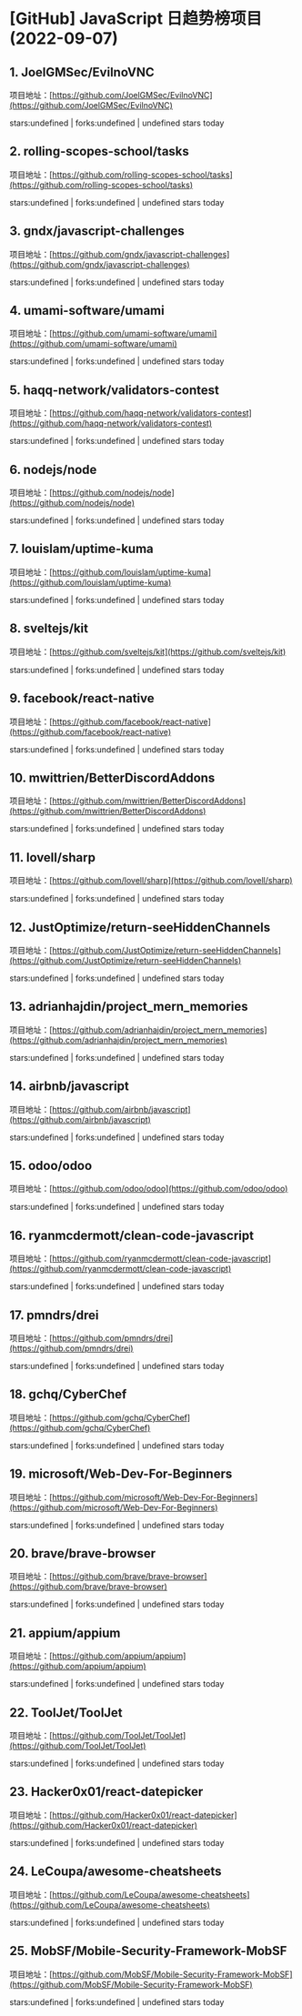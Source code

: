 # [GitHub] JavaScript 日趋势榜项目(2022-09-07)

## 1. JoelGMSec/EvilnoVNC 

项目地址：[https://github.com/JoelGMSec/EvilnoVNC](https://github.com/JoelGMSec/EvilnoVNC)

stars:undefined | forks:undefined | undefined stars today 



## 2. rolling-scopes-school/tasks 

项目地址：[https://github.com/rolling-scopes-school/tasks](https://github.com/rolling-scopes-school/tasks)

stars:undefined | forks:undefined | undefined stars today 



## 3. gndx/javascript-challenges 

项目地址：[https://github.com/gndx/javascript-challenges](https://github.com/gndx/javascript-challenges)

stars:undefined | forks:undefined | undefined stars today 



## 4. umami-software/umami 

项目地址：[https://github.com/umami-software/umami](https://github.com/umami-software/umami)

stars:undefined | forks:undefined | undefined stars today 



## 5. haqq-network/validators-contest 

项目地址：[https://github.com/haqq-network/validators-contest](https://github.com/haqq-network/validators-contest)

stars:undefined | forks:undefined | undefined stars today 



## 6. nodejs/node 

项目地址：[https://github.com/nodejs/node](https://github.com/nodejs/node)

stars:undefined | forks:undefined | undefined stars today 



## 7. louislam/uptime-kuma 

项目地址：[https://github.com/louislam/uptime-kuma](https://github.com/louislam/uptime-kuma)

stars:undefined | forks:undefined | undefined stars today 



## 8. sveltejs/kit 

项目地址：[https://github.com/sveltejs/kit](https://github.com/sveltejs/kit)

stars:undefined | forks:undefined | undefined stars today 



## 9. facebook/react-native 

项目地址：[https://github.com/facebook/react-native](https://github.com/facebook/react-native)

stars:undefined | forks:undefined | undefined stars today 



## 10. mwittrien/BetterDiscordAddons 

项目地址：[https://github.com/mwittrien/BetterDiscordAddons](https://github.com/mwittrien/BetterDiscordAddons)

stars:undefined | forks:undefined | undefined stars today 



## 11. lovell/sharp 

项目地址：[https://github.com/lovell/sharp](https://github.com/lovell/sharp)

stars:undefined | forks:undefined | undefined stars today 



## 12. JustOptimize/return-seeHiddenChannels 

项目地址：[https://github.com/JustOptimize/return-seeHiddenChannels](https://github.com/JustOptimize/return-seeHiddenChannels)

stars:undefined | forks:undefined | undefined stars today 



## 13. adrianhajdin/project_mern_memories 

项目地址：[https://github.com/adrianhajdin/project_mern_memories](https://github.com/adrianhajdin/project_mern_memories)

stars:undefined | forks:undefined | undefined stars today 



## 14. airbnb/javascript 

项目地址：[https://github.com/airbnb/javascript](https://github.com/airbnb/javascript)

stars:undefined | forks:undefined | undefined stars today 



## 15. odoo/odoo 

项目地址：[https://github.com/odoo/odoo](https://github.com/odoo/odoo)

stars:undefined | forks:undefined | undefined stars today 



## 16. ryanmcdermott/clean-code-javascript 

项目地址：[https://github.com/ryanmcdermott/clean-code-javascript](https://github.com/ryanmcdermott/clean-code-javascript)

stars:undefined | forks:undefined | undefined stars today 



## 17. pmndrs/drei 

项目地址：[https://github.com/pmndrs/drei](https://github.com/pmndrs/drei)

stars:undefined | forks:undefined | undefined stars today 



## 18. gchq/CyberChef 

项目地址：[https://github.com/gchq/CyberChef](https://github.com/gchq/CyberChef)

stars:undefined | forks:undefined | undefined stars today 



## 19. microsoft/Web-Dev-For-Beginners 

项目地址：[https://github.com/microsoft/Web-Dev-For-Beginners](https://github.com/microsoft/Web-Dev-For-Beginners)

stars:undefined | forks:undefined | undefined stars today 



## 20. brave/brave-browser 

项目地址：[https://github.com/brave/brave-browser](https://github.com/brave/brave-browser)

stars:undefined | forks:undefined | undefined stars today 



## 21. appium/appium 

项目地址：[https://github.com/appium/appium](https://github.com/appium/appium)

stars:undefined | forks:undefined | undefined stars today 



## 22. ToolJet/ToolJet 

项目地址：[https://github.com/ToolJet/ToolJet](https://github.com/ToolJet/ToolJet)

stars:undefined | forks:undefined | undefined stars today 



## 23. Hacker0x01/react-datepicker 

项目地址：[https://github.com/Hacker0x01/react-datepicker](https://github.com/Hacker0x01/react-datepicker)

stars:undefined | forks:undefined | undefined stars today 



## 24. LeCoupa/awesome-cheatsheets 

项目地址：[https://github.com/LeCoupa/awesome-cheatsheets](https://github.com/LeCoupa/awesome-cheatsheets)

stars:undefined | forks:undefined | undefined stars today 



## 25. MobSF/Mobile-Security-Framework-MobSF 

项目地址：[https://github.com/MobSF/Mobile-Security-Framework-MobSF](https://github.com/MobSF/Mobile-Security-Framework-MobSF)

stars:undefined | forks:undefined | undefined stars today 



